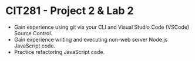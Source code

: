 # CIT281 - Project 2 & Lab 2

  - Gain experience using git via your CLI and Visual Studio Code (VSCode) Source Control.
  - Gain experience writing and executing non-web server Node.js JavaScript code.
  - Practice refactoring JavaScript code.
